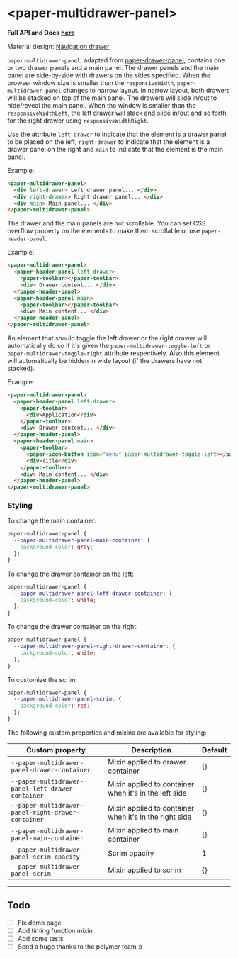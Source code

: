 <!--
[![Build Status](https://travis-ci.org/PolymerElements/paper-drawer-panel.svg?branch=master)](https://travis-ci.org/PolymerElements/paper-drawer-panel)

_[Demo and API Docs](https://elements.polymer-project.org/elements/paper-drawer-panel)_
 -->

# &lt;paper-multidrawer-panel&gt;

**Full API and Docs [here](http://woodywoodsta.github.io/paper-multidrawer-panel/)**

Material design: [Navigation drawer](https://www.google.com/design/spec/patterns/navigation-drawer.html)

`paper-multidrawer-panel`, adapted from [paper-drawer-panel](https://elements.polymer-project.org/elements/paper-drawer-panel), contains one or two drawer panels and a main panel.  The drawer panels and the main panel are side-by-side with drawers on the sides specified.  When the browser window size is smaller than the `responsiveWidth`, `paper-multidrawer-panel` changes to narrow layout.  In narrow layout, both drawers will be stacked on top of the main panel.  The drawers will slide in/out to hide/reveal the main panel.  When the window is smaller than the `responsiveWidthLeft`, the left drawer will stack and slide in/out and so forth for the right drawer using `responsiveWidthRight`.

Use the attribute `left-drawer` to indicate that the element is a drawer panel to be placed on the left, `right-drawer` to indicate that the element is a drawer panel on the right and `main` to indicate that the element is the main panel.

Example:

```html
<paper-multidrawer-panel>
  <div left-drawer> Left drawer panel... </div>
  <div right-drawer> Right drawer panel... </div>
  <div main> Main panel... </div>
</paper-multidrawer-panel>
```

The drawer and the main panels are not scrollable.  You can set CSS overflow property on the elements to make them scrollable or use `paper-header-panel`.

Example:

```html
<paper-multidrawer-panel>
  <paper-header-panel left-drawer>
    <paper-toolbar></paper-toolbar>
    <div> Drawer content... </div>
  </paper-header-panel>
  <paper-header-panel main>
    <paper-toolbar></paper-toolbar>
    <div> Main content... </div>
  </paper-header-panel>
</paper-multidrawer-panel>
```

An element that should toggle the left drawer or the right drawer will automatically do so if it's given the `paper-multidrawer-toggle-left` or `paper-multidrawer-toggle-right` attribute respectively. Also this element will automatically be hidden in wide layout (if the drawers have not stacked).

Example:

```html
<paper-multidrawer-panel>
  <paper-header-panel left-drawer>
    <paper-toolbar>
      <div>Application</div>
    </paper-toolbar>
    <div> Drawer content... </div>
  </paper-header-panel>
  <paper-header-panel main>
    <paper-toolbar>
      <paper-icon-button icon="menu" paper-multidrawer-toggle-left></paper-icon-button>
      <div>Title</div>
    </paper-toolbar>
    <div> Main content... </div>
  </paper-header-panel>
</paper-multidrawer-panel>
```

### Styling

To change the main container:

```css
paper-multidrawer-panel {
  --paper-multidrawer-panel-main-container: {
    background-color: gray;
  };
}
```

To change the drawer container on the left:

```css
paper-multidrawer-panel {
  --paper-multidrawer-panel-left-drawer-container: {
    background-color: white;
  };
}
```

To change the drawer container on the right:

```css
paper-multidrawer-panel {
  --paper-multidrawer-panel-right-drawer-container: {
    background-color: white;
  };
}
```

To customize the scrim:

```css
paper-multidrawer-panel {
  --paper-multidrawer-panel-scrim: {
    background-color: red;
  };
}
```

The following custom properties and mixins are available for styling:

Custom property | Description | Default
----------------|-------------|----------
`--paper-multidrawer-panel-drawer-container` | Mixin applied to drawer container | {}
`--paper-multidrawer-panel-left-drawer-container` | Mixin applied to container when it's in the left side | {}
`--paper-multidrawer-panel-right-drawer-container` | Mixin applied to container when it's in the right side | {}
`--paper-multidrawer-panel-main-container` | Mixin applied to main container | {}
`--paper-multidrawer-panel-scrim-opacity` | Scrim opacity | 1
`--paper-multidrawer-panel-scrim` | Mixin applied to scrim | {}

---

## Todo

- [ ] Fix demo page
- [ ] Add timing function mixin
- [ ] Add some tests
- [ ] Send a huge thanks to the polymer team :)
